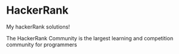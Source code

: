 # HackerRank
My hackerRank solutions!

The HackerRank Community is the largest learning and competition community for programmers
